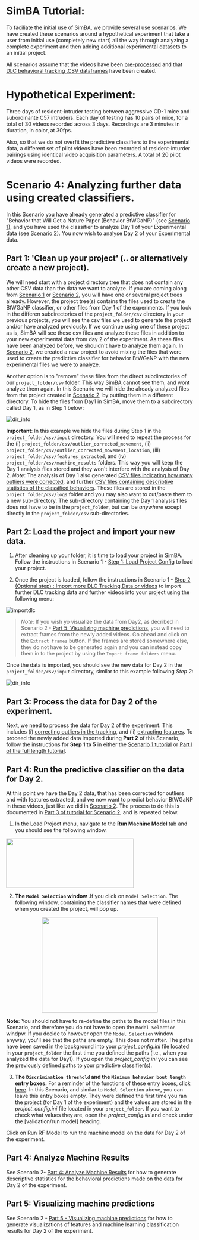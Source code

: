 # SimBA Tutorial:

To faciliate the initial use of SimBA, we provide several use scenarios. We have created these scenarios around a hypothetical experiment that take a user from initial use (completely new start) all the way through analyzing a complete experiment and then adding additional experimental datasets to an initial project.

All scenarios assume that the videos have been [pre-processed](https://github.com/sgoldenlab/simba/blob/master/docs/tutorial_process_videos.md) and that [DLC behavioral tracking .CSV dataframes](https://github.com/sgoldenlab/simba/blob/master/docs/Tutorial_DLC.md) have been created.

# **Hypothetical Experiment**:
Three days of resident-intruder testing between aggressive CD-1 mice and subordinante C57 intruders. Each day of testing has 10 pairs of mice, for a total of 30 videos recorded across 3 days. Recordings are 3 minutes in duration, in color, at 30fps.

Also, so that we do not overfit the predictive classifiers to the experimental data, a different set of pilot videos have been recorded of resident-inturder pairings using identical video acquisition parameters. A total of 20 pilot videos were recorded.

# **Scenario 4**: Analyzing further data using created classifiers. 
In this Scenario you have already generated a predictive classifier for "Behavior that Will Get a Nature Paper (Behavior BtWGaNP)" (see [Scenario 1](https://github.com/sgoldenlab/simba/blob/master/docs/Scenario1.md)), and you have used the classifier to analyze Day 1 of your Experimental data (see [Scenario 2](https://github.com/sgoldenlab/simba/blob/master/docs/Scenario2.md)). You now wish to analyse Day 2 of your Experimental data.

## Part 1: 'Clean up your project' (.. or alternatively create a new project). 

We will need start with a project directory tree that does not contain any other CSV data than the data we want to analyze. If you are coming along from [Scenario 1](https://github.com/sgoldenlab/simba/edit/master/docs/Scenario1.md) or [Scenario 2](https://github.com/sgoldenlab/simba/edit/master/docs/Scenario2.md), you will have one or several project trees already. However, the project tree(s) contains the files used to create the BtWGaNP classifier, or other files from Day 1 of the experiments. If you look in the differen subdirectories of the `project_folder/csv` directory in your previous projects, you will see the  csv files we used to generate the project and/or have analyzed previously. If we continue using one of these project as is, SimBA will see these csv files and analyze these files in addition to your new experimental data from day 2 of the experiment. As these files have been analyzed before, we shouldn't have to analyze them again. In [Scenario 2](https://github.com/sgoldenlab/simba/blob/master/docs/Scenario2.md), we created a new project to avoid mixing the files that were used to create the predictive classifier for behavior BtWGaNP with the new experimental files we were to analyze. 

Another option is to "remove" these files from the direct subdirectories of our `project_folder/csv` folder. This way SimBA cannot see them, and wont analyze them again. In this Scenario we will hide the already analyzed files from the project created in [Scenario 2](https://github.com/sgoldenlab/simba/blob/master/docs/Scenario2.md), by putting them in a different directory. To hide the files from Day1 in SimBA, move them to a subdirectory called Day 1, as in Step 1 below:

![](/images/dir_info.JPG "dir_info")

**Important**: In this example we hide the files during Step 1 in the `project_folder/csv/input` directory. You will need to repeat the process for the (i) `project_folder/csv/outlier_corrected_movement`, (ii) `project_folder/csv/outlier_corrected_movement_location`, (iii) `project_folder/csv/features_extracted`, and (iv) `project_folder/csv/machine_results` folders. This way you will keep the Day 1 analysis files stored and they won't interfere with the analysis of Day 2. *Note*: The analysis of Day 1 also generated [CSV files indicating how many outliers were corrected](https://github.com/sgoldenlab/simba/blob/master/docs/Scenario1.md#step-4-outlier-correction), and further [CSV files containing descriptive statistics of the classified behaviors](https://github.com/sgoldenlab/simba/blob/master/docs/Scenario2.md#part-4--analyze-machine-results). These files are stored in the  `project_folder/csv/logs` folder and you may also want to cut/paste them to a new sub-directory. The sub-directory containing the Day 1 analysis files does not have to be in the `project_folder`, but can be *anywhere* except directly in the `project_folder/csv` sub-directories. 

## Part 2: Load the project and import your new data.

1. After cleaning up your folder, it is time to load your project in SimBA. Follow the instructions in Scenario 1 - [Step 1: Load Project Config](https://github.com/sgoldenlab/simba/blob/master/docs/Scenario1.md#step-1-load-project-config) to load your project. 

2. Once the project is loaded, follow the instructions in Scenario 1 - [Step 2 (Optional step) : Import more DLC Tracking Data or videos](https://github.com/sgoldenlab/simba/blob/master/docs/Scenario1.md#step-2-optional-step--import-more-dlc-tracking-data-or-videos) to import further DLC tracking data and further videos into your project using the following menu:

![](/images/importdlc.PNG "importdlc")

>*Note:* If you wish yo visualize the data from Day2, as decribed in Scenario 2 - [Part 5: Visualizing machine predictions](https://github.com/sgoldenlab/simba/blob/master/docs/Scenario2.md#part-5--visualizing-machine-predictions), you will need to extract frames from the newly added videos. Go ahead and click on the `Extract frames` button. If the frames are stored somewhere else, they do not have to be generated again and you can instead copy them in to the project by using the `Import frame folders` menu. 

Once the data is imported, you should see the new data for Day 2 in the `project_folder/csv/input` directory, similar to this example following *Step 2*:

![](/images/dir_info.JPG "dir_info")

## Part 3: Process the data for Day 2 of the experiment. 

Next, we need to process the data for Day 2 of the experiment. This includes (i) [correcting outliers in the tracking](https://github.com/sgoldenlab/simba/blob/master/misc/Outlier_settings.pdf), and (ii) [extracting features](https://github.com/sgoldenlab/simba/blob/master/misc/Feature_description.csv). To proceed the newly added data imported during **Part 2** of this Scenario,  follow the instructions for **Step 1 to 5** in either the [Scenario 1 tutorial](https://github.com/sgoldenlab/simba/blob/master/docs/Scenario1.md) or [Part I of the full length tutorial](https://github.com/sgoldenlab/simba/blob/master/docs/tutorial.md#step-1-generate-project-config]).


## Part 4: Run the predictive classifier on the data for Day 2. 

At this point we have the Day 2 data, that has been corrected for outliers and with features extracted, and we now want to predict behavior BtWGaNP in these videos, just like we did in [Scenario 2](https://github.com/sgoldenlab/simba/blob/master/docs/Scenario2.md). The process to do this is documented in [Part 3 of tutorial for Scenario 2](https://github.com/sgoldenlab/simba/blob/master/docs/Scenario2.md#part-3-run-the-classifier-on-new-data), and is repeated below.

1. In the Load Project menu, navigate to the **Run Machine Model** tab and you should see the following window. 

<img src="https://github.com/sgoldenlab/simba/blob/master/images/runrfmodel.PNG" width="343" height="132" />

2. **The `Model Selection` window** .If you click on `Model Selection`. The following window, containing the classifier names that were defined when you created the project, will pop up.

<p align="center">
  <img width="312" height="256" src="https://github.com/sgoldenlab/simba/blob/master/images/rfmodelsettings.PNG">
</p>

**Note**: You should not have to re-define the paths to the model files in this Scenario, and therefore you do not have to open the  `Model Selection` windpw. If you decide to however open the `Model Selection` window anyway, you'll see that the paths are empty. This does not matter. The paths have been saved in the background into your *project_config.ini* file located in your `project_folder` the first time you defined the paths (i.e., when you analyzed the data for Day1). If you open the *project_config.ini*  you can see the previously defined paths to your predictive classifier(s).  

3. **The `Discrimination threshold` and the `Minimum behavior bout length` entry boxes.** For a reminder of the functions of these entry boxes, click [here](https://github.com/sgoldenlab/simba/blob/master/docs/Scenario2.md#part-3-run-the-classifier-on-new-data). In this Scenario, and similar to `Model Selection` above, you can leave this entry boxes empty. They were defined the first time you ran the project (for Day 1 of the experiment) and the values are stored in the *project_config.ini* file located in your `project_folder`. If you want to check what values they are, open the *project_config.ini* and check under the [validation/run model] heading. 

Click on Run RF Model to run the machine model on the data for Day 2 of the experiment. 

## Part 4: Analyze Machine Results

See Scenario 2- [Part 4: Analyze Machine Results](https://github.com/sgoldenlab/simba/blob/master/docs/Scenario2.md#part-4--analyze-machine-results) for how to generate descriptive statistics for the behavioral predictions made on the data for Day 2 of the experiment. 

## Part 5: Visualizing machine predictions

See Scenario 2 - [Part 5 - Visualizing machine predictions](https://github.com/sgoldenlab/simba/blob/master/docs/Scenario2.md#part-5--visualizing-machine-predictions) for how to generate visualizations of features and machine learning classification results for Day 2 of the experiment. 








